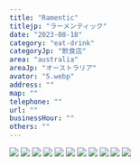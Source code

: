 ```yaml
---
title: "Ramentic"
titlejp: "ラーメンティック"
date: "2023-08-18"
category: "eat-drink"
categoryJp: "飲食店"
area: "australia"
areaJp: "オーストラリア"
avator: "5.webp"
address: ""
map: ""
telephone: ""
url: ""
businessHour: ""
others: ""
---
```


![](../images/posts/18/1.webp)
![](../images/posts/18/2.webp)
![](../images/posts/18/3.webp)
![](../images/posts/18/4.webp)
![](../images/posts/18/5.webp)
![](../images/posts/18/6.webp)
![](../images/posts/18/7.webp)
![](../images/posts/18/8.webp)
![](../images/posts/18/9.webp)
![](../images/posts/18/10.webp)
![](../images/posts/18/11.webp)
